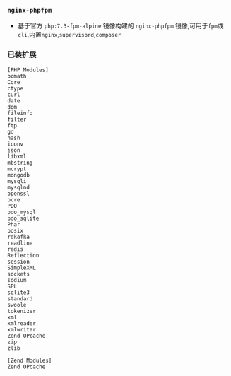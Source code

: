 ### `nginx-phpfpm`

- 基于官方 `php:7.3-fpm-alpine` 镜像构建的 `nginx-phpfpm` 镜像,可用于`fpm`或`cli`,内置`nginx`,`supervisord`,`composer`

### 已装扩展

```
[PHP Modules]
bcmath
Core
ctype
curl
date
dom
fileinfo
filter
ftp
gd
hash
iconv
json
libxml
mbstring
mcrypt
mongodb
mysqli
mysqlnd
openssl
pcre
PDO
pdo_mysql
pdo_sqlite
Phar
posix
rdkafka
readline
redis
Reflection
session
SimpleXML
sockets
sodium
SPL
sqlite3
standard
swoole
tokenizer
xml
xmlreader
xmlwriter
Zend OPcache
zip
zlib

[Zend Modules]
Zend OPcache
```